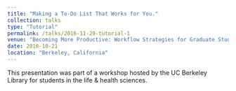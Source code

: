 ```yaml
---
title: "Making a To-Do List That Works for You."
collection: talks
type: "Tutorial"
permalink: /talks/2016-11-29-tutorial-1
venue: "Becoming More Productive: Workflow Strategies for Graduate Students"
date: 2016-10-21
location: "Berkeley, California"
---
```


This presentation was part of a workshop hosted by the UC Berkeley Library for students in the life & health sciences.